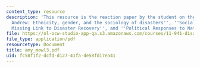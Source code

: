 ```yaml
---
content_type: resource
description: 'This resource is the reaction paper by the student on the topics ''Hurricane
  Andrew: Ethnicity, gender, and the sociology of disasters'', ''Social Capital: A
  Missing Link to Disaster Recovery'', and ''Political Responses to Natural Disasters''.'
file: https://ol-ocw-studio-app-qa.s3.amazonaws.com/courses/11-941-disaster-vulnerability-and-resilience-spring-2005/fc58f1f2dcfdd12741fade58fd17ea41_amy_mowl3.pdf
file_type: application/pdf
resourcetype: Document
title: amy_mowl3.pdf
uid: fc58f1f2-dcfd-d127-41fa-de58fd17ea41
---
```

